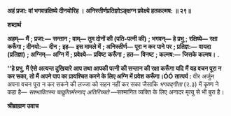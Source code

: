 **अहं प्रजा: वां भगवन्रक्षिष्ये दीनयोरिह ।** **अनिस्तीर्णप्रतिज्ञोऽङ्क्षग्न प्रवेक्ष्ये हतकल्मष: ॥ २९॥** 

**शब्दार्थ** 

**अहम्—** **मैं** **; प्रजा:—** **सन्तान** **; वाम्—** **तुम दोनों की (पति-पत्नी की)** **; भगवन्—** **हे प्रभु** **; रक्षिष्ये—** **रक्षा करूँगा** **; दीनयो:—** **दीन** **;** **इह—** **इस मामले में** **; अनिस्तीर्ण—** **पूरा न कर पाने पर** **; प्रतिज्ञ:—** **वायदा (प्रतिज्ञा)** **; अग्निम्—** **अग्नि में** **; प्रवेक्ष्ये—** **प्रविष्ट** **करूँगा** **; हत—** **विनष्ट** **; कल्मष:—** **जिसके कल्मष।** **.** 

**''हे प्रभु, मैं ऐसे अत्यन्त दुखियारे आप तथा आपकी पत्नी की सन्तान की रक्षा करूँगा यदि** **मैं यह वचन पूरा न कर सका, तो मैं अपने पाप का प्रायश्चित करने के लिए अग्नि में प्रवेश** **करूँगा।ÓÓ** **तात्पर्य :** वीर अर्जुन अपना वचन पूरा न कर सकने की लज्जा को सहन नहीं कर सका जैसाकि *भगवद्गीता* (२.३) में कृष्ण ने कहा है— *सश्भावितस्य चाकीॢतर्मरणाद् अतिरिच्यते* —सश्मानित व्यक्ति के लिए अनादर मृत्यु से भी बुरा है।  

**श्रीब्राह्मण उवाच** 
